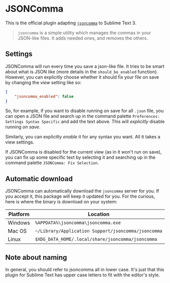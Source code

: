 # JSONComma

This is the official plugin adapting [`jsoncomma`][] to Sublime Text 3. 

> `jsoncomma` is a simple utility which manages the commas in your JSON-like files. It adds needed ones, and removes the others.

## Settings

JSONComma will run every time you save a json-like file. It tries to be smart about what is JSON like (more details in the `should_be_enabled` function). However, you can explicitly choose whether it should fix your file on save by changing the *view* setting like so:

```json
{
    "jsoncomma_enabled": false
}
```

So, for example, if you want to disable running on save for all `.json` file, you can open a JSON file and search up in the command palette `Preferences: Settings Syntax Specific` and add the text above. This will *explicitly* disable running *on save*.

Similarly, you can explicitly *enable* it for any syntax you want. All it takes a view settings.

If JSONComma is disabled for the current view (as in it won't run on save), you can fix up some specific text by selecting it and searching up in the command palette `JSONComma: Fix Selection`.

## Automatic download

JSONComma can automatically download the `jsoncomma` server for you. If you accept it, this package will keep it updated for you. For the curious, here is where the binary is download on your system:

| Platform | Location                                            |
| -------- | --------------------------------------------------- |
| Windows  | `%APPDATA%\jsoncomma\jsoncomma.exe`               |
| Mac OS   | `~/Library/Application Support/jsoncomma/jsoncomma` |
| Linux    | `$XDG_DATA_HOME/.local/share/jsoncomma/jsoncomma`   |

## Note about naming

In general, you should refer to jsoncomma all in lower case. It's just that this plugin for Sublime Text has upper case letters to fit with the editor's style.

[`jsoncomma`]: http://jsoncomma.github.io